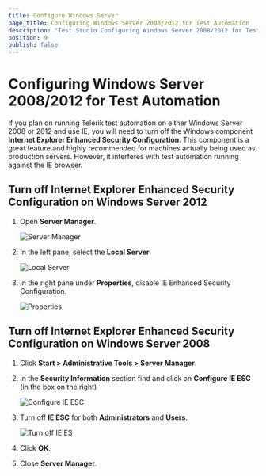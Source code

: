 ```yaml
---
title: Configure Windows Server
page_title: Configuring Windows Server 2008/2012 for Test Automation
description: "Test Studio Configuring Windows Server 2008/2012 for Test Automation"
position: 9
publish: false
---
```

# Configuring Windows Server 2008/2012 for Test Automation #


If you plan on running Telerik test automation on either Windows Server 2008 or 2012 and use IE, you will need to turn off the Windows component __Internet Explorer Enhanced Security Configuration__. This component is a great feature and highly recommended for machines actually being used as production servers. However, it interferes with test automation running against the IE browser.

## Turn off Internet Explorer Enhanced Security Configuration on Windows Server 2012 ##

1.	Open __Server Manager__.

	![Server Manager](/img/general-information/installation/configure-windows-server/fig4.png)

2. In the left pane, select the __Local Server__.

	![Local Server](/img/general-information/installation/configure-windows-server/fig5.png)

3. In the right pane under __Properties__, disable IE Enhanced Security Configuration.

	![Properties](/img/general-information/installation/configure-windows-server/fig6.png)


## Turn off Internet Explorer Enhanced Security Configuration on Windows Server 2008 ##

1. Click __Start > Administrative Tools > Server Manager__.
2. In the __Security Information__ section find and click on __Configure IE ESC__ (in the box on the right)

	![Configure IE ESC](/img/general-information/installation/configure-windows-server/fig2.png)

3. Turn off __IE ESC__ for both __Administrators__ and __Users__.

	![Turn off IE ES](/img/general-information/installation/configure-windows-server/fig3.png)

4. Click __OK__.
5. Close __Server Manager__.

